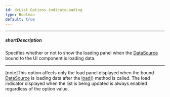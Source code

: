```yaml
---
id: dxList.Options.indicateLoading
type: Boolean
default: true
---
```

---
##### shortDescription
Specifies whether or not to show the loading panel when the [DataSource](/api-reference/30%20Data%20Layer/DataSource '/Documentation/ApiReference/Data_Layer/DataSource/') bound to the UI component is loading data.

---
[note]This option affects only the load panel displayed when the bound [DataSource](/api-reference/30%20Data%20Layer/DataSource '/Documentation/ApiReference/Data_Layer/DataSource/') is loading data after the [load()](/api-reference/30%20Data%20Layer/DataSource/3%20Methods/load().md '/Documentation/ApiReference/Data_Layer/DataSource/Methods/#load') method is called. The load indicator displayed when the list is being updated is always enabled regardless of the option value.